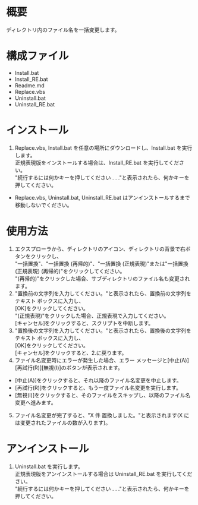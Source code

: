 # 概要
ディレクトリ内のファイル名を一括変更します。

# 構成ファイル
- Install.bat
- Install_RE.bat
- Readme.md
- Replace.vbs
- Uninstall.bat
- Uninstall_RE.bat

# インストール
1. Replace.vbs, Install.bat を任意の場所にダウンロードし、Install.bat を実行します。<br>
正規表現版をインストールする場合は、Install_RE.bat を実行してください。<br>
"続行するには何かキーを押してください . . ."と表示されたら、何かキーを押してください。<br>
 - Replace.vbs, Uninstall.bat, Uninstall_RE.bat はアンインストールするまで移動しないでください。

# 使用方法
1. エクスプローラから、ディレクトリのアイコン、ディレクトリの背景で右ボタンをクリックし、<br>
"一括置換"、"一括置換 (再帰的)"、"一括置換 (正規表現)"または"一括置換 (正規表現) (再帰的)"をクリックしてください。<br>
"(再帰的)"をクリックした場合、サブディレクトリのファイル名も変更されます。
2. "置換前の文字列を入力してください。"と表示されたら、置換前の文字列をテキスト ボックスに入力し、<br>
[OK]をクリックしてください。<br>
"(正規表現)"をクリックした場合、正規表現で入力してください。<br>
[キャンセル]をクリックすると、スクリプトを中断します。
3. "置換後の文字列を入力してください。"と表示されたら、置換後の文字列をテキスト ボックスに入力し、<br>
[OK]をクリックしてください。<br>
[キャンセル]をクリックすると、2.に戻ります。
4. ファイル名変更時にエラーが発生した場合、エラー メッセージと[中止(A)][再試行(R)][無視(I)]のボタンが表示されます。<br>
 - [中止(A)]をクリックすると、それ以降のファイル名変更を中止します。
 - [再試行(R)]をクリックすると、もう一度ファイル名変更を実行します。
 - [無視(I)]をクリックすると、そのファイルをスキップし、以降のファイル名変更へ進みます。
5. ファイル名変更が完了すると、"X 件 置換しました。"と表示されます(X には変更されたファイルの数が入ります)。

# アンインストール
1. Uninstall.bat を実行します。<br>
正規表現版をアンインストールする場合は Uninstall_RE.bat を実行してください。<br>
"続行するには何かキーを押してください . . ."と表示されたら、何かキーを押してください。
